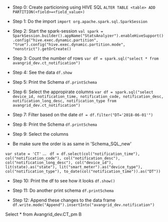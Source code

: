 
- Step 0: Create particioning using HIVE SQL
`ALTER TABLE <table> ADD PARTITION(<field>=<field_value>)`

- Step 1: Do the import
`import org.apache.spark.sql.SparkSession`

- Step 2: Start the spark-session
`val spark = SparkSession.builder().appName("StatsAnalyzer").enableHiveSupport().config("hive.exec.dynamic.partition", "true").config("hive.exec.dynamic.partition.mode", "nonstrict").getOrCreate()`

- Step 3: Count the number of rows 
`var df = spark.sql("select * from avangrid_dev.ct_notification")`

- Step 4: See the data 
`df.show`

- Step 5: Print the Schema 
`df.printSchema`

- Step 6: Select the appropirate columns 
`var df = spark.sql("select device_id, notification_time, notification_code, notification_desc, notification_long_desc, notification_type from avangrid_dev.ct_notification")`

- Step 7: Filter based on the date 
`df = df.filter("DT='2018-06-01'")`

- Step 8: Print the Schema 
`df.printSchema`

- Step 9: Select the columns 
- Be make sure the order is as same in 'Schema_SQL_new'

`var state = 'CT'`
...
` df = df.select(col("notification_time"), col("notification_code"), col("notification_desc"), col("notification_long_desc"), col("device_id"), lit(state).as("state"), lit("smart_meter").as("device_type"), col("notification_type"), to_date(col("notification_time")).as("DT"))`

- Step 10: Print the df to see how it looks 
`df.show()`

- Step 11: Do another print schema 
`df.printSchema`

- Step 12: Append these changes to the data frame 
`df.write.mode("Append").insertInto("avangrid_dev.notification")`


Select * from Avangrid_dev.CT_pm B